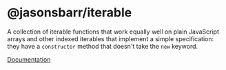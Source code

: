 # @jasonsbarr/iterable

A collection of iterable functions that work equally well on plain JavaScript arrays and other indexed iterables that implement a simple specification: they have a `constructor` method that doesn't take the `new` keyword.

[Documentation](https://github.com/jasonsbarr/functional/tree/main/docs/iterable)
